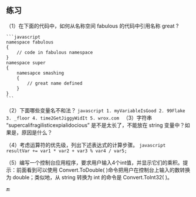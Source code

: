 ## 练习

（1）在下面的代码中，如何从名称空间 fabulous 的代码中引用名称 great ?

    ```javascript
    namespace fabulous
    {
        // code in fabulous namespace
    }
    namespace super
    {
        namesapce smashing
        {
            // great name defined
        }
    }
    ```

（2）下面哪些变量名不和法？
    ```javascript
    1. myVariableIsGood
    2. 99Flake
    3. _floor
    4. time2GetJiggyWidIt
    5. wrox.com
    ```
（3）字符串 “supercalifragilisticexpialidocious” 是不是太长了，不能放在 string 变量中？如果是，原因是什么？

（4）考虑运算符的优先级，列出下述表达式的计算步骤。
    ```javascript
        resultVar += var1 * var2 + var3 % var4 / var5;
    ```

（5）编写一个控制台应用程序，要求用户输入4个int值，并显示它们的乘积。提示：前面看到可以使用 Convert.ToDouble( )命令把用户在控制台上输入的数转换为 double；类似地，从 string 转换为 int 的命令是 Convert.ToInt32( )。

🔚
